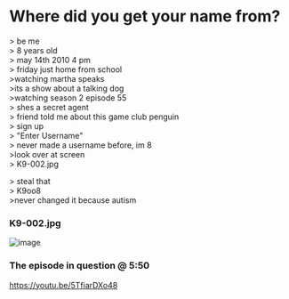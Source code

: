 # Where did you get your name from?  
\> be me  
\> 8 years old  
\> may 14th 2010 4 pm  
\> friday just home from school  
\>watching martha speaks  
\>its a show about a talking dog  
	\>watching season 2 episode 55  
	\> shes a secret agent  
\> friend told me about this game club penguin  
\> sign up  
\> "Enter Username"  
\> never made a username before, im 8  
\>look over at screen  
\> K9-002.jpg  

\> steal that  
\> K9oo8  
\>never changed it because autism  

### K9-002.jpg
![image](https://github.com/K9oo8/name/assets/90291325/d9fbf5ef-e346-41c4-8ccf-a4369b38bdb4)

### The episode in question @ 5:50
https://youtu.be/5TfiarDXo48
